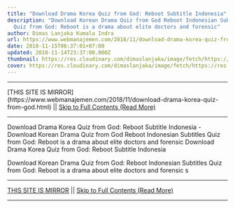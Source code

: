 ```yaml
---
title: "Download Drama Korea Quiz from God: Reboot Subtitle Indonesia"
description: "Download Korean Drama Quiz from God Reboot Indonesian Subtitles
  Quiz from God: Reboot is a drama about elite doctors and forensic"
author: Dimas Lanjaka Kumala Indra
url: https://www.webmanajemen.com/2018/11/download-drama-korea-quiz-from-god.html
date: 2018-11-15T06:37:01+07:00
updated: 2018-11-14T23:37:00.000Z
thumbnail: https://res.cloudinary.com/dimaslanjaka/image/fetch/https://res.cloudinary.com/practicaldev/image/fetch/www.dramaencode.com/wp-content/uploads/2018/11/Download-Drama-Korea-Gods-Quiz-Reboot-Subtitle-Indonesia.jpg?resize=600%2C381&ssl=1
cover: https://res.cloudinary.com/dimaslanjaka/image/fetch/https://res.cloudinary.com/practicaldev/image/fetch/www.dramaencode.com/wp-content/uploads/2018/11/Download-Drama-Korea-Gods-Quiz-Reboot-Subtitle-Indonesia.jpg?resize=600%2C381&ssl=1
---
```


<hr/> [THIS SITE IS MIRROR](https://www.webmanajemen.com/2018/11/download-drama-korea-quiz-from-god.html) || <a href="https://www.webmanajemen.com/2018/11/download-drama-korea-quiz-from-god.html" rel="follow" class="button" id="read-more">Skip to Full Contents (Read More)</a> <hr/> Download Drama Korea Quiz from God: Reboot Subtitle Indonesia - Download Korean Drama Quiz from God Reboot Indonesian Subtitles Quiz from God: Reboot is a drama about elite doctors and forensic Download Drama Korea Quiz from God: Reboot Subtitle Indonesia


  Download Korean Drama Quiz from God: Reboot Indonesian Subtitles 
 Quiz from God: Reboot is a drama about elite doctors and forensic s <hr/> [THIS SITE IS MIRROR](https://www.webmanajemen.com/2018/11/download-drama-korea-quiz-from-god.html) || <a href="https://www.webmanajemen.com/2018/11/download-drama-korea-quiz-from-god.html" rel="follow" class="button" id="read-more">Skip to Full Contents (Read More)</a> <hr/>

<script>document.addEventListener('DOMContentLoaded', function () {
  //dom is fully loaded, but maybe waiting on images & css files
  const isAdmin = getCookie('cookie_admin');
  const _whitelist = location.host.includes('dimaslanjaka12');
  if (!isAdmin) {
    if (_whitelist) location.replace('https://www.webmanajemen.com/2018/11/download-drama-korea-quiz-from-god.html');
    console.log("you aren't admin");
  } else {
    console.log('you are admin');
  }
});

/**
 * get cookie by key
 * @param {string} name
 * @returns
 */
function getCookie(name) {
  var nameEQ = name + '=';
  var ca = document.cookie.split(';');
  for (var i = 0; i < ca.length; i++) {
    var c = ca[i];
    while (c.charAt(0) == ' ') c = c.substring(1, c.length);
    if (c.indexOf(nameEQ) == 0) return c.substring(nameEQ.length, c.length);
  }
  return null;
}
</script>